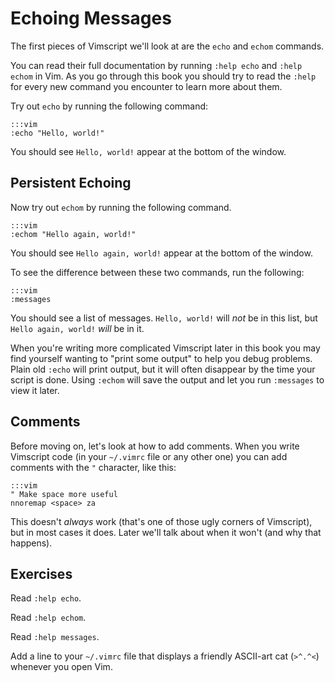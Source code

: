 Echoing Messages
================

The first pieces of Vimscript we'll look at are the `echo` and `echom` commands.

You can read their full documentation by running `:help echo` and `:help echom`
in Vim.  As you go through this book you should try to read the `:help` for
every new command you encounter to learn more about them.

Try out `echo` by running the following command:

    :::vim
    :echo "Hello, world!"

You should see `Hello, world!` appear at the bottom of the window.

Persistent Echoing
------------------

Now try out `echom` by running the following command.

    :::vim
    :echom "Hello again, world!"

You should see `Hello again, world!` appear at the bottom of the window.

To see the difference between these two commands, run the following:

    :::vim
    :messages

You should see a list of messages.  `Hello, world!` will *not* be in this list,
but `Hello again, world!` *will* be in it.

When you're writing more complicated Vimscript later in this book you may find
yourself wanting to "print some output" to help you debug problems.  Plain old
`:echo` will print output, but it will often disappear by the time your script
is done.  Using `:echom` will save the output and let you run `:messages` to
view it later.

Comments
--------

Before moving on, let's look at how to add comments.  When you write Vimscript
code (in your `~/.vimrc` file or any other one) you can add comments with the
`"` character, like this:

    :::vim
    " Make space more useful
    nnoremap <space> za

This doesn't *always* work (that's one of those ugly corners of Vimscript), but
in most cases it does.  Later we'll talk about when it won't (and why that
happens).

Exercises
---------

Read `:help echo`.

Read `:help echom`.

Read `:help messages`.

Add a line to your `~/.vimrc` file that displays a friendly ASCII-art cat
(`>^.^<`) whenever you open Vim.
